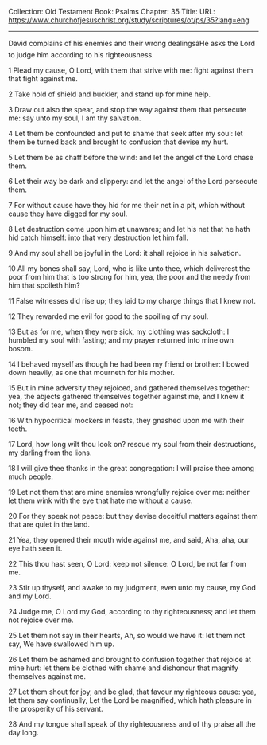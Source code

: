 Collection: Old Testament
Book: Psalms
Chapter: 35
Title: 
URL: https://www.churchofjesuschrist.org/study/scriptures/ot/ps/35?lang=eng

---

David complains of his enemies and their wrong dealingsâHe asks the Lord to judge him according to his righteousness.

1 Plead my cause, O Lord, with them that strive with me: fight against them that fight against me.

2 Take hold of shield and buckler, and stand up for mine help.

3 Draw out also the spear, and stop the way against them that persecute me: say unto my soul, I am thy salvation.

4 Let them be confounded and put to shame that seek after my soul: let them be turned back and brought to confusion that devise my hurt.

5 Let them be as chaff before the wind: and let the angel of the Lord chase them.

6 Let their way be dark and slippery: and let the angel of the Lord persecute them.

7 For without cause have they hid for me their net in a pit, which without cause they have digged for my soul.

8 Let destruction come upon him at unawares; and let his net that he hath hid catch himself: into that very destruction let him fall.

9 And my soul shall be joyful in the Lord: it shall rejoice in his salvation.

10 All my bones shall say, Lord, who is like unto thee, which deliverest the poor from him that is too strong for him, yea, the poor and the needy from him that spoileth him?

11 False witnesses did rise up; they laid to my charge things that I knew not.

12 They rewarded me evil for good to the spoiling of my soul.

13 But as for me, when they were sick, my clothing was sackcloth: I humbled my soul with fasting; and my prayer returned into mine own bosom.

14 I behaved myself as though he had been my friend or brother: I bowed down heavily, as one that mourneth for his mother.

15 But in mine adversity they rejoiced, and gathered themselves together: yea, the abjects gathered themselves together against me, and I knew it not; they did tear me, and ceased not:

16 With hypocritical mockers in feasts, they gnashed upon me with their teeth.

17 Lord, how long wilt thou look on? rescue my soul from their destructions, my darling from the lions.

18 I will give thee thanks in the great congregation: I will praise thee among much people.

19 Let not them that are mine enemies wrongfully rejoice over me: neither let them wink with the eye that hate me without a cause.

20 For they speak not peace: but they devise deceitful matters against them that are quiet in the land.

21 Yea, they opened their mouth wide against me, and said, Aha, aha, our eye hath seen it.

22 This thou hast seen, O Lord: keep not silence: O Lord, be not far from me.

23 Stir up thyself, and awake to my judgment, even unto my cause, my God and my Lord.

24 Judge me, O Lord my God, according to thy righteousness; and let them not rejoice over me.

25 Let them not say in their hearts, Ah, so would we have it: let them not say, We have swallowed him up.

26 Let them be ashamed and brought to confusion together that rejoice at mine hurt: let them be clothed with shame and dishonour that magnify themselves against me.

27 Let them shout for joy, and be glad, that favour my righteous cause: yea, let them say continually, Let the Lord be magnified, which hath pleasure in the prosperity of his servant.

28 And my tongue shall speak of thy righteousness and of thy praise all the day long.
